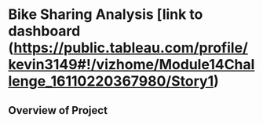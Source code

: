 # Bike Sharing Analysis [link to dashboard (https://public.tableau.com/profile/kevin3149#!/vizhome/Module14Challenge_16110220367980/Story1)

## Overview of Project

